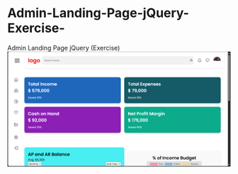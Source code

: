 # Admin-Landing-Page-jQuery-Exercise-
Admin Landing Page jQuery (Exercise)
![image alt](https://github.com/maxxza212/Tampilan-Website-Admin-Suka-Suka/blob/c731cf824458ddd6cd25b60edb3c9b830edb3b23/Screenshot%202024-11-18%20224102.png)
